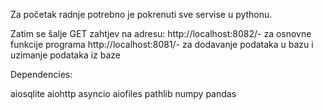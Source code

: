 Za početak radnje potrebno je pokrenuti sve servise u pythonu.

Zatim se šalje GET zahtjev na adresu:
    http://localhost:8082/- za osnovne funkcije programa
    http://localhost:8081/- za dodavanje podataka u bazu i uzimanje podataka iz baze

Dependencies:

aiosqlite
aiohttp
asyncio
aiofiles
pathlib
numpy
pandas